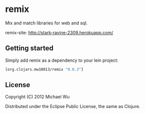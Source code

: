 # remix

Mix and match libraries for web and sql.

remix-site: http://stark-ravine-2309.herokuapp.com/

## Getting started

Simply add remix as a dependency to your lein project:

```clojure
[org.clojars.mw10013/remix "0.0.3"]
```
## License

Copyright (C) 2012 Michael Wu

Distributed under the Eclipse Public License, the same as Clojure.

